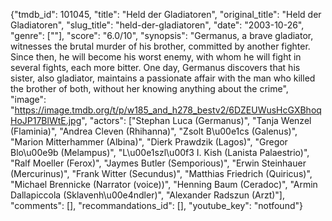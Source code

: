 {"tmdb_id": 101045, "title": "Held der Gladiatoren", "original_title": "Held der Gladiatoren", "slug_title": "held-der-gladiatoren", "date": "2003-10-26", "genre": [""], "score": "6.0/10", "synopsis": "Germanus, a brave gladiator, witnesses the brutal murder of his brother, committed by another fighter. Since then, he will become his worst enemy, with whom he will fight in several fights, each more bitter. One day, Germanus discovers that his sister, also gladiator, maintains a passionate affair with the man who killed the brother of both, without her knowing anything about the crime", "image": "https://image.tmdb.org/t/p/w185_and_h278_bestv2/6DZEUWusHcGXBhoqHoJP17BlWtE.jpg", "actors": ["Stephan Luca (Germanus)", "Tanja Wenzel (Flaminia)", "Andrea Cleven (Rhihanna)", "Zsolt B\u00e1cs (Galenus)", "Marion Mitterhammer (Albina)", "Dierk Prawdzik (Lagos)", "Gregor Blo\u00e9b (Melampus)", "L\u00e1szl\u00f3 I. Kish (Lanista Palaestrio)", "Ralf Moeller (Ferox)", "Jaymes Butler (Semporious)", "Erwin Steinhauer (Mercurinus)", "Frank Witter (Secundus)", "Matthias Friedrich (Quiricus)", "Michael Brennicke (Narrator (voice))", "Henning Baum (Ceradoc)", "Armin Dallapiccola (Sklavenh\u00e4ndler)", "Alexander Radszun (Arzt)"], "comments": [], "recommandations_id": [], "youtube_key": "notfound"}